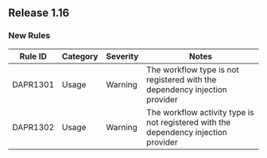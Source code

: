 ﻿## Release 1.16

### New Rules

Rule ID | Category | Severity | Notes
--------|----------|----------|--------------------
DAPR1301 | Usage    | Warning    | The workflow type is not registered with the dependency injection provider
DAPR1302 | Usage    | Warning    | The workflow activity type is not registered with the dependency injection provider
